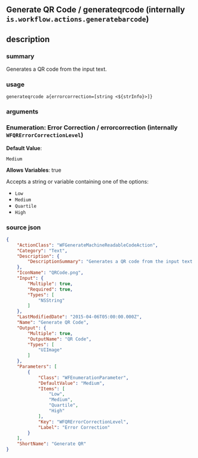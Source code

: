 
## Generate QR Code / generateqrcode (internally `is.workflow.actions.generatebarcode`)



## description
### summary
Generates a QR code from the input text.


### usage
`generateqrcode a{errorcorrection=[string <${strInfo}>]}`

### arguments
### Enumeration: Error Correction / errorcorrection (internally `WFQRErrorCorrectionLevel`)
**Default Value**:
```
Medium
```
**Allows Variables**: true



Accepts a string 
or variable
containing one of the options:

- `Low`
- `Medium`
- `Quartile`
- `High`

### source json

```json
{
	"ActionClass": "WFGenerateMachineReadableCodeAction",
	"Category": "Text",
	"Description": {
		"DescriptionSummary": "Generates a QR code from the input text."
	},
	"IconName": "QRCode.png",
	"Input": {
		"Multiple": true,
		"Required": true,
		"Types": [
			"NSString"
		]
	},
	"LastModifiedDate": "2015-04-06T05:00:00.000Z",
	"Name": "Generate QR Code",
	"Output": {
		"Multiple": true,
		"OutputName": "QR Code",
		"Types": [
			"UIImage"
		]
	},
	"Parameters": [
		{
			"Class": "WFEnumerationParameter",
			"DefaultValue": "Medium",
			"Items": [
				"Low",
				"Medium",
				"Quartile",
				"High"
			],
			"Key": "WFQRErrorCorrectionLevel",
			"Label": "Error Correction"
		}
	],
	"ShortName": "Generate QR"
}
```
